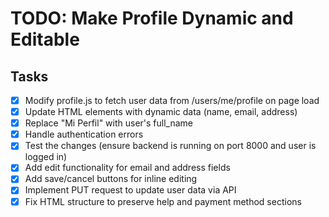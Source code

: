 # TODO: Make Profile Dynamic and Editable

## Tasks
- [x] Modify profile.js to fetch user data from /users/me/profile on page load
- [x] Update HTML elements with dynamic data (name, email, address)
- [x] Replace "Mi Perfil" with user's full_name
- [x] Handle authentication errors
- [x] Test the changes (ensure backend is running on port 8000 and user is logged in)
- [x] Add edit functionality for email and address fields
- [x] Add save/cancel buttons for inline editing
- [x] Implement PUT request to update user data via API
- [x] Fix HTML structure to preserve help and payment method sections
